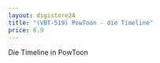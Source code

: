 ```yaml
---
layout: digistore24
title: "(VBT-519) PowToon - die Timeline"
price: 6.9
---
```

<p>Die Timeline in PowToon</p>